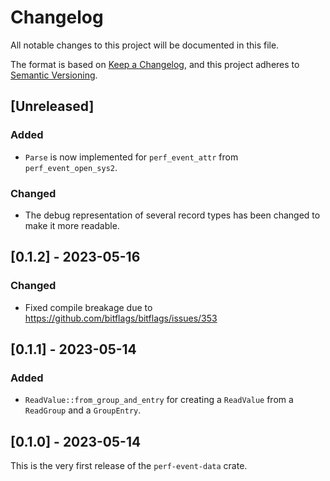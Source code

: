 # Changelog

All notable changes to this project will be documented in this file.

The format is based on [Keep a Changelog](https://keepachangelog.com/en/1.0.0/),
and this project adheres to [Semantic Versioning](https://semver.org/spec/v2.0.0.html).

## [Unreleased]
### Added
- `Parse` is now implemented for `perf_event_attr` from `perf_event_open_sys2`.

### Changed
- The debug representation of several record types has been changed to make it
  more readable.

## [0.1.2] - 2023-05-16
### Changed
- Fixed compile breakage due to https://github.com/bitflags/bitflags/issues/353

## [0.1.1] - 2023-05-14
### Added
- `ReadValue::from_group_and_entry` for creating a `ReadValue` from a
  `ReadGroup` and a `GroupEntry`.

## [0.1.0] - 2023-05-14
This is the very first release of the `perf-event-data` crate.
